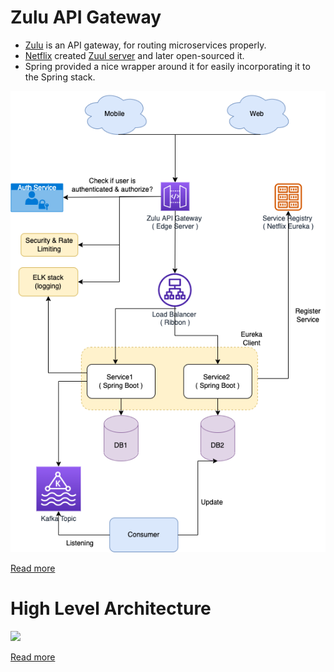 # Zulu API Gateway
- [Zulu](https://stackabuse.com/spring-cloud-routing-with-zuul-and-gateway/) is an API gateway, for routing microservices properly. 
- [Netflix](../../1_TechStacks/Netflix/Readme.md) created [Zuul server]() and later open-sourced it.
- Spring provided a nice wrapper around it for easily incorporating it to the Spring stack.

![](https://github.com/Anshul619/SpringBoot/blob/main/assets/Spring-Boot-MicroService-OnPerm.drawio.png)

[Read more](https://github.com/Anshul619/SpringBoot)

# High Level Architecture

![](https://miro.medium.com/max/1400/0*ycjEWsSKCaPemEg3.)

[Read more](https://netflixtechblog.com/open-sourcing-zuul-2-82ea476cb2b3)

